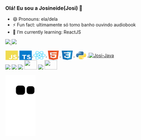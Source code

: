 ### Olá! Eu sou a Josineide(Josi) 👋

<!--
**josineidess/josineidess** is a ✨ _special_ ✨ repository because its `README.md` (this file) appears on your GitHub profile.

Here are some ideas to get you started:

- 🔭 I’m currently working on ...
- 🌱 I’m currently learning ...
- 👯 I’m looking to collaborate on ...
- 🤔 I’m looking for help with ...
- 💬 Ask me about ...
- 📫 How to reach me: ...
- 😄 Pronouns: ela/dela...
- ⚡ Fun fact: ...
-->

- 😄 Pronouns: ela/dela
- ⚡ Fun fact: ultimamente só tomo banho ouvindo audiobook
- 🌱 I’m currently learning: ReactJS

 <div>
  <a href="https://github.com/josineidess">
  <img height="180em" src="https://github-readme-stats.vercel.app/api?username=josineidess&show_icons=true&theme=dracula&include_all_commits=true&count_private=true"/>
  <img height="180em" src="https://github-readme-stats.vercel.app/api/top-langs/?username=josineidess&layout=compact&langs_count=7&theme=dracula"/>
</div>
  
  
<div style="display: inline_block"><br>
  <img align="center" alt="Josi-Js" height="30" width="40" src="https://raw.githubusercontent.com/devicons/devicon/master/icons/javascript/javascript-plain.svg">
  <img align="center" alt="Josi-Ts" height="30" width="40" src="https://raw.githubusercontent.com/devicons/devicon/master/icons/typescript/typescript-plain.svg">
  <img align="center" alt="Josi-React" height="30" width="40" src="https://raw.githubusercontent.com/devicons/devicon/master/icons/react/react-original.svg">
  <img align="center" alt="Josi-HTML" height="30" width="40" src="https://raw.githubusercontent.com/devicons/devicon/master/icons/html5/html5-original.svg">
  <img align="center" alt="Josi-CSS" height="30" width="40" src="https://raw.githubusercontent.com/devicons/devicon/master/icons/css3/css3-original.svg">
  <img align="center" alt="Josi-Python" height="30" width="40" src="https://raw.githubusercontent.com/devicons/devicon/master/icons/python/python-original.svg">
  <img align="center" alt="Josi-Java" height="30" width="40" src="https://cdn.jsdelivr.net/gh/devicons/devicon/icons/java/java-original.svg">
</div>
 
  
 <div> 
 	<a href="https://www.twitch.tv/josineidess" target="_blank"><img src="https://img.shields.io/badge/Twitch-9146FF?style=for-the-badge&logo=twitch&logoColor=white" target="_blank"></a>
 <a href="https://discord.gg/BpfecN4m" target="_blank"><img src="https://img.shields.io/badge/Discord-7289DA?style=for-the-badge&logo=discord&logoColor=white" target="_blank"></a> 
  <a href = "mailto:josineide1402@gmail.com"><img src="https://img.shields.io/badge/-Gmail-%23333?style=for-the-badge&logo=gmail&logoColor=white" target="_blank"></a>
  <a href = "https://www.facebook.com/profile.php?id=100006049294793"><img height="30" width="40" src="https://cdn.jsdelivr.net/gh/devicons/devicon/icons/facebook/facebook-original.svg" target="_blank"></a>
  <a href="linkedin.com/in/josineide-soares-49216218b" target="_blank"><img src="https://img.shields.io/badge/-LinkedIn-%230077B5?style=for-the-badge&logo=linkedin&logoColor=white" target="_blank"></a> 
   <a href="https://twitter.com/josineide1402" target="_black"><img height="30" width="40" src="https://cdn.jsdelivr.net/gh/devicons/devicon/icons/twitter/twitter-original.svg"></a>
   
  ![Snake animation](https://github.com/rafaballerini/rafaballerini/blob/output/github-contribution-grid-snake.svg)
 </div>
